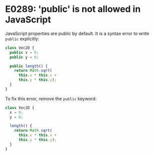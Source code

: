 # E0289: 'public' is not allowed in JavaScript

JavaScript properties are public by default. It is a syntax error to
write `public` explicitly:

```javascript
class Vec2D {
  public x = 0;
  public y = 0;

  public length() {
    return Math.sqrt(
      this.x * this.x +
      this.y * this.y);
  }
}
```

To fix this error, remove the `public` keyword:

```javascript
class Vec2D {
  x = 0;
  y = 0;

  length() {
    return Math.sqrt(
      this.x * this.x +
      this.y * this.y);
  }
}
```
